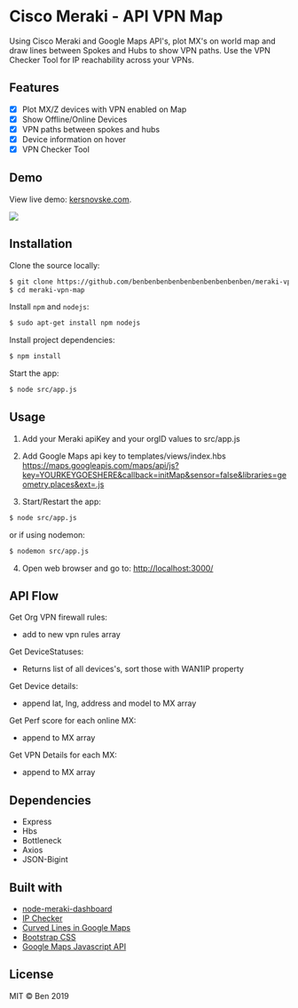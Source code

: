 # Cisco Meraki - API VPN Map

Using Cisco Meraki and Google Maps API's, plot MX's on world map and draw lines between Spokes and Hubs to show VPN paths. Use the VPN Checker Tool for IP reachability across your VPNs.

## Features

- [x] Plot MX/Z devices with VPN enabled on Map
- [x] Show Offline/Online Devices
- [x] VPN paths between spokes and hubs
- [x] Device information on hover
- [x] VPN Checker Tool

## Demo
View live demo: <a href="kersnovske.com/">kersnovske.com</a>.
<br>

<img src="https://www.kersnovske.com/meraki/images/vpn-map.png">

## Installation

Clone the source locally:

```sh
$ git clone https://github.com/benbenbenbenbenbenbenbenbenben/meraki-vpn-map.git
$ cd meraki-vpn-map
```

Install `npm` and `nodejs`:

```sh
$ sudo apt-get install npm nodejs
```

Install project dependencies:

```sh
$ npm install
```
Start the app:

```sh
$ node src/app.js
```
   
## Usage

1) Add your Meraki apiKey and your orgID values to src/app.js

2) Add Google Maps api key to templates/views/index.hbs
https://maps.googleapis.com/maps/api/js?key=YOURKEYGOESHERE&callback=initMap&sensor=false&libraries=geometry,places&ext=.js

3) Start/Restart the app:

```sh
$ node src/app.js
```
   or if using nodemon:

```sh
$ nodemon src/app.js
```

4) Open web browser and go to:
<a href="http://localhost:3000/">http://localhost:3000/<a>

## API Flow

Get Org VPN firewall rules:
- add to new vpn rules array

Get DeviceStatuses:
- Returns list of all devices's, sort those with WAN1IP property

Get Device details:
- append lat, lng, address and model to MX array

Get Perf score for each online MX:
- append to MX array

Get VPN Details for each MX:
- append to MX array

## Dependencies

- Express
- Hbs
- Bottleneck
- Axios
- JSON-Bigint

## Built with
- [node-meraki-dashboard](https://github.com/tejashah88/node-meraki-dashboard)
- [IP Checker](https://tech.mybuilder.com/determining-if-an-ipv4-address-is-within-a-cidr-range-in-javascript/)
- [Curved Lines in Google Maps](https://stackoverflow.com/questions/34131378/how-to-make-a-dashed-curved-polyline-in-google-maps-js-api)
- [Bootstrap CSS](https://getbootstrap.com/)
- [Google Maps Javascript API](https://developers.google.com/maps/documentation/javascript/tutorial)

## License

MIT © Ben 2019
